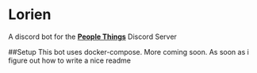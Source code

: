 # Lorien
A discord bot for the **[People Things](https://discordapp.com/invite/wEcKyDu)** Discord Server

##Setup
This bot uses docker-compose.
More coming soon. As soon as i figure out how to write a nice readme

